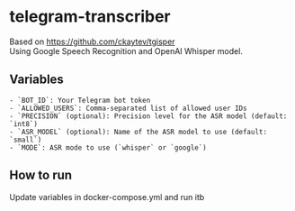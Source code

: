 # telegram-transcriber 
Based on https://github.com/ckaytev/tgisper  
Using Google Speech Recognition and OpenAI Whisper model.

## Variables
    - `BOT_ID`: Your Telegram bot token
    - `ALLOWED_USERS`: Comma-separated list of allowed user IDs
    - `PRECISION` (optional): Precision level for the ASR model (default: `int8`)
    - `ASR_MODEL` (optional): Name of the ASR model to use (default: `small`)
    - `MODE`: ASR mode to use (`whisper` or `google`)

## How to run
Update variables in docker-compose.yml and run itb
